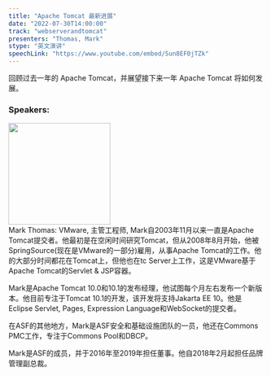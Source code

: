 ```yaml
---
title: "Apache Tomcat 最新进展"
date: "2022-07-30T14:00:00"
track: "webserverandtomcat"
presenters: "Thomas, Mark"
stype: "英文演讲"
speechLink: "https://www.youtube.com/embed/Sun8EF0jTZk"
---
```

回顾过去一年的 Apache Tomcat，并展望接下来一年 Apache Tomcat 将如何发展。
 ### Speakers: 
 <img src="images/speaker/1028.png" width="200" /><br>Mark Thomas: VMware, 主管工程师, Mark自2003年11月以来一直是Apache Tomcat提交者。他最初是在空闲时间研究Tomcat，但从2008年8月开始，他被SpringSource(现在是VMware的一部分)雇用，从事Apache Tomcat的工作。他的大部分时间都花在Tomcat上，但他也在tc Server上工作，这是VMware基于Apache Tomcat的Servlet & JSP容器。

Mark是Apache Tomcat 10.0和10.1的发布经理，他试图每个月左右发布一个新版本。他目前专注于Tomcat 10.1的开发，该开发将支持Jakarta EE 10。他是Eclipse Servlet, Pages, Expression Language和WebSocket的提交者。

在ASF的其他地方，Mark是ASF安全和基础设施团队的一员，他还在Commons PMC工作，专注于Commons Pool和DBCP。

Mark是ASF的成员，并于2016年至2019年担任董事。他自2018年2月起担任品牌管理副总裁。

